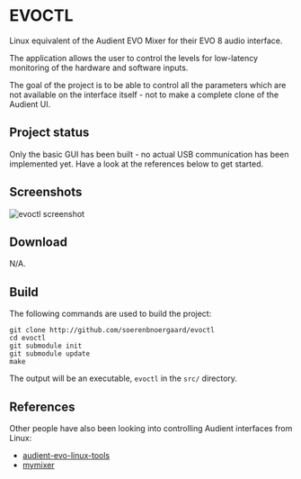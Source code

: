 # EVOCTL

Linux equivalent of the Audient EVO Mixer for their EVO 8 audio interface.

The application allows the user to control the levels for low-latency monitoring of the hardware and software inputs.

The goal of the project is to be able to control all the parameters which are not available on the interface itself - not to make a complete clone of the Audient UI.

## Project status

Only the basic GUI has been built - no actual USB communication has been implemented yet. Have a look at the references below to get started.

## Screenshots

![evoctl screenshot](https://raw.githubusercontent.com/soerenbnoergaard/evoctl/main/doc/screenshot1.png)

## Download

N/A.

## Build

The following commands are used to build the project:

    git clone http://github.com/soerenbnoergaard/evoctl
    cd evoctl
    git submodule init
    git submodule update
    make

The output will be an executable, `evoctl` in the `src/` directory.

## References

Other people have also been looking into controlling Audient interfaces from Linux:

- [audient-evo-linux-tools](https://github.com/vijay-prema/audient-evo-linux-tools)
- [mymixer](https://github.com/r00tman/mymixer)
